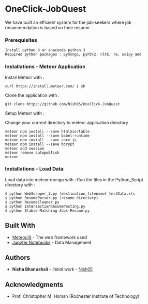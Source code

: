 # OneClick-JobQuest
We have built an efficient system for the job-seekers where job recommendation is based on their resume.

### Prerequisites
```
Install python 3 or anaconda python 3
Required python packages : pymongo, pyPDF2, nltk, re, scipy and
```

### Installations - Meteor Application

Install Meteor with :

```
curl https://install.meteor.com/ | sh
```

Clone the application with :

```
git clone https://github.com/Nish05/OneClick-JobQuest
```
Setup Meteor with :

Change your current directory to meteor application directory
```
meteor npm install --save html5sortable
meteor npm install --save babel-runtime
meteor npm install --save core-js
meteor npm install --save bcrypt
meteor add session
meteor remove autopublish
meteor

```
### Installations - Load Data 
Load data into meteor mongo with :
Run the files in the Python_Script directory with :
```
$ python WebScraper_3.py (destination_filename) testData.xls
$ python ResumeParser.py (resume directory)
$ python ResumeCleaner.py
$ python IntersectionResumePosting.py
$ python Stable-Matching-Jobs-Resume.py
```

## Built With

* [MeteorJS](http://docs.meteor.com/#/full/) - The web framework used
* [Jupyter Notebooks](http://jupyter.org/) - Data Management

## Authors

* **Nisha Bhanushali** - *Initial work* - [Nish05](https://github.com/Nish05)

## Acknowledgments

* Prof. Christopher M. Homan (Rochester Institute of Technology)

